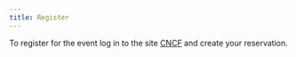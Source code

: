 ```yaml
---
title: Register
---
```


To register for the event log in to the site [CNCF](https://community.cncf.io/events/details/cncf-san-salvador-presents-kubernetes-community-day-el-salvador/#/) and create your reservation.